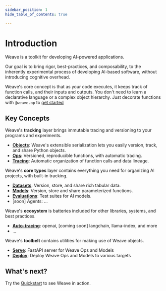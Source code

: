 ```yaml
---
sidebar_position: 1
hide_table_of_contents: true

---
```


# Introduction

Weave is a toolkit for developing AI-powered applications.

Our goal is to bring rigor, best-practices, and composability, to the inherently experimental process of developing AI-based software, without introducing cognitive overhead.

Weave's core concept is that as your code executes, it keeps track of function calls, and their inputs and outputs. You don't need to learn a declarative language or a complex object hierarchy. Just decorate functions with `@weave.op` to [get started](/docs/get-started/quickstart)


## Key Concepts

Weave's **tracking** layer brings immutable tracing and versioning to your programs and experiments.

  - **[Objects](/docs/using-weave/objects)**: Weave's extensible serialization lets you easily version, track, and share Python objects.
  - **[Ops](/docs/using-weave/objects)**: Versioned, reproducible functions, with automatic tracing.
  - **[Tracing](/docs/using-weave/tracing)**: Automatic organization of function calls and data lineage.

Weave's **core types** layer contains everything you need for organizing AI projects, with built-in tracking.

  - **[Datasets](/docs/using-weave/dataset)**: Version, store, and share rich tabular data.
  - **[Models](/docs/using-weave/model)**: Version, store and share parameterized functions.
  - **[Evaluations](/docs/using-weave/evaluation)**: Test suites for AI models.
  - [soon] Agents: ...

Weave's **ecosystem** is batteries included for other libraries, systems, and best practices.

  - **[Auto-tracing](/docs/using-weave/autotracing)**: openai, [coming soon] langchain, llama-index, and more
  - ...

Weave's **toolbelt** contains utilities for making use of Weave objects.
  
  - **[Serve](/docs/using-weave/serve)**: FastAPI server for Weave Ops and Models
  - **[Deploy](/docs/using-weave/deply)**: Deploy Weave Ops and Models to various targets




## What's next?

Try the [Quickstart](/docs/get-started/quickstart) to see Weave in action.
